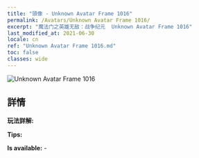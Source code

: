 ```yaml
---
title: "頭像 - Unknown Avatar Frame 1016"
permalink: /Avatars/Unknown Avatar Frame 1016/
excerpt: "魔法门之英雄无敌：战争纪元  Unknown Avatar Frame 1016"
last_modified_at: 2021-06-30
locale: cn
ref: "Unknown Avatar Frame 1016.md"
toc: false
classes: wide
---
```

 ![Unknown Avatar Frame 1016](/images/a/avatarFrame_16.png)

## 詳情

 **玩法詳解:**  

 **Tips:**  

 **Is available:**  - 


